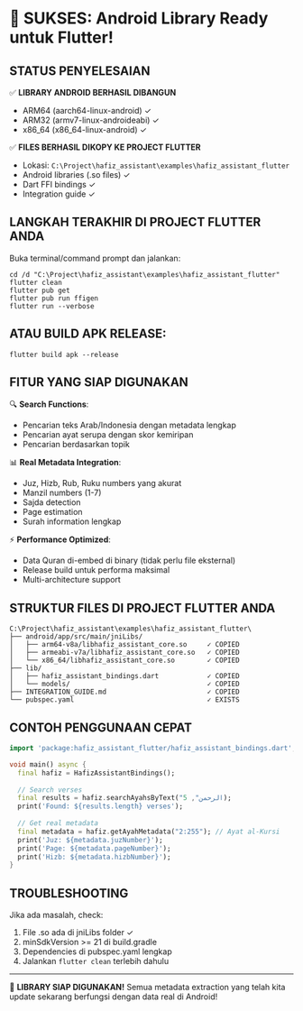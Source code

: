 # 🎉 SUKSES: Android Library Ready untuk Flutter!

## STATUS PENYELESAIAN

✅ **LIBRARY ANDROID BERHASIL DIBANGUN**
- ARM64 (aarch64-linux-android) ✓
- ARM32 (armv7-linux-androideabi) ✓ 
- x86_64 (x86_64-linux-android) ✓

✅ **FILES BERHASIL DIKOPY KE PROJECT FLUTTER**
- Lokasi: `C:\Project\hafiz_assistant\examples\hafiz_assistant_flutter`
- Android libraries (.so files) ✓
- Dart FFI bindings ✓
- Integration guide ✓

## LANGKAH TERAKHIR DI PROJECT FLUTTER ANDA

Buka terminal/command prompt dan jalankan:

```batch
cd /d "C:\Project\hafiz_assistant\examples\hafiz_assistant_flutter"
flutter clean
flutter pub get
flutter pub run ffigen
flutter run --verbose
```

## ATAU BUILD APK RELEASE:

```batch
flutter build apk --release
```

## FITUR YANG SIAP DIGUNAKAN

🔍 **Search Functions**:
- Pencarian teks Arab/Indonesia dengan metadata lengkap
- Pencarian ayat serupa dengan skor kemiripan
- Pencarian berdasarkan topik

📊 **Real Metadata Integration**:
- Juz, Hizb, Rub, Ruku numbers yang akurat
- Manzil numbers (1-7)
- Sajda detection
- Page estimation
- Surah information lengkap

⚡ **Performance Optimized**:
- Data Quran di-embed di binary (tidak perlu file eksternal)
- Release build untuk performa maksimal
- Multi-architecture support

## STRUKTUR FILES DI PROJECT FLUTTER ANDA

```
C:\Project\hafiz_assistant\examples\hafiz_assistant_flutter\
├── android/app/src/main/jniLibs/
│   ├── arm64-v8a/libhafiz_assistant_core.so     ✓ COPIED
│   ├── armeabi-v7a/libhafiz_assistant_core.so   ✓ COPIED
│   └── x86_64/libhafiz_assistant_core.so        ✓ COPIED
├── lib/
│   ├── hafiz_assistant_bindings.dart            ✓ COPIED
│   └── models/                                  ✓ COPIED
├── INTEGRATION_GUIDE.md                         ✓ COPIED
└── pubspec.yaml                                 ✓ EXISTS
```

## CONTOH PENGGUNAAN CEPAT

```dart
import 'package:hafiz_assistant_flutter/hafiz_assistant_bindings.dart';

void main() async {
  final hafiz = HafizAssistantBindings();
  
  // Search verses
  final results = hafiz.searchAyahsByText("الرحمن", 5);
  print('Found: ${results.length} verses');
  
  // Get real metadata
  final metadata = hafiz.getAyahMetadata("2:255"); // Ayat al-Kursi
  print('Juz: ${metadata.juzNumber}');
  print('Page: ${metadata.pageNumber}');
  print('Hizb: ${metadata.hizbNumber}');
}
```

## TROUBLESHOOTING

Jika ada masalah, check:
1. File .so ada di jniLibs folder ✓
2. minSdkVersion >= 21 di build.gradle
3. Dependencies di pubspec.yaml lengkap
4. Jalankan `flutter clean` terlebih dahulu

---

🚀 **LIBRARY SIAP DIGUNAKAN!** Semua metadata extraction yang telah kita update sekarang berfungsi dengan data real di Android!
